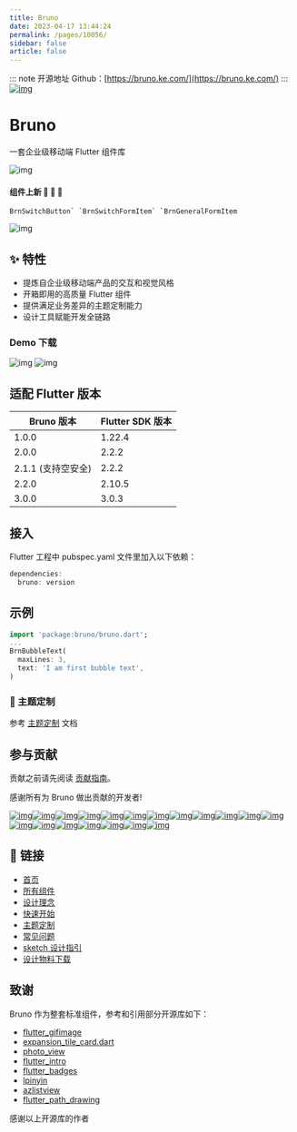 ```yaml
---
title: Bruno
date: 2023-04-17 13:44:24
permalink: /pages/10056/
sidebar: false
article: false
---
```

::: note 开源地址
Github：[https://bruno.ke.com/](https://bruno.ke.com/)
:::
[![img](https://img.ljcdn.com/beike/zjz/bruno/img/1638883523735.jpg)](https://bruno.ke.com/)

# Bruno

一套企业级移动端 Flutter 组件库

![img](https://img.ljcdn.com/beike/zjz/bruno/img/1638883534391.png)

#### 组件上新 🎉️ 🎉️ 🎉️

```
BrnSwitchButton` `BrnSwitchFormItem` `BrnGeneralFormItem
```

![img](https://img.ljcdn.com/beike/zjz/bruno/img/1651141461442.png)

## ✨ 特性

- 提炼自企业级移动端产品的交互和视觉风格
- 开箱即用的高质量 Flutter 组件
- 提供满足业务差异的主题定制能力
- 设计工具赋能开发全链路

### Demo 下载

![img](https://img.ljcdn.com/beike/zjz/bruno/1639125005085.png) ![img](https://img.ljcdn.com/beike/zjz/bruno/1639125005077.png)

## 适配 Flutter 版本

| Bruno 版本         | Flutter SDK 版本 |
| ------------------ | ---------------- |
| 1.0.0              | 1.22.4           |
| 2.0.0              | 2.2.2            |
| 2.1.1 (支持空安全) | 2.2.2            |
| 2.2.0              | 2.10.5           |
| 3.0.0              | 3.0.3            |

## 接入

Flutter 工程中 pubspec.yaml 文件里加入以下依赖：

```dart
dependencies:
  bruno: version
```

## 示例

```dart
import 'package:bruno/bruno.dart';
...
BrnBubbleText(
  maxLines: 3,
  text: 'I am first bubble text',
)
```

### 🌈 主题定制

参考 [主题定制](https://bruno.ke.com/page/guide/theme) 文档

## 参与贡献

贡献之前请先阅读 [贡献指南](https://bruno.ke.com/page/guide/contribution)。

感谢所有为 Bruno 做出贡献的开发者!

[![img](https://img.ljcdn.com/beike/zjz/bruno/img/1637739664602.png)](https://github.com/violinday)[![img](https://img.ljcdn.com/beike/zjz/bruno/img/1637739664928.png)](https://github.com/zhoujuanjuan)[![img](https://img.ljcdn.com/beike/zjz/bruno/img/1637739664290.png)](https://github.com/hexintao)[![img](https://img.ljcdn.com/beike/zjz/bruno/img/1637739664590.png)](https://github.com/ShzMinato)[![img](https://img.ljcdn.com/beike/zjz/bruno/img/1637739664273.png)](https://github.com/Nayuta403)[![img](https://img.ljcdn.com/beike/zjz/bruno/img/1637736846398.png)](https://github.com/liroya2003)[![img](https://img.ljcdn.com/beike/zjz/bruno/img/1637739664429.png)](https://github.com/lifuqing)[![img](https://img.ljcdn.com/beike/zjz/bruno/img/1637739664282.png)](https://github.com/visitorvisit)[![img](https://img.ljcdn.com/beike/zjz/bruno/img/1637739664426.png)](https://github.com/DNACore)[![img](https://img.ljcdn.com/beike/zjz/bruno/img/1637739664914.png)](https://github.com/SlamDunk007)[![img](https://img.ljcdn.com/beike/zjz/bruno/img/1637739664629.png)](https://github.com/zadouyoune)[![img](https://img.ljcdn.com/beike/zjz/bruno/img/1637739664641.png)](https://github.com/quanGitHub1)[![img](https://img.ljcdn.com/beike/zjz/bruno/img/1637739664536.png)](https://github.com/bill19)[![img](https://img.ljcdn.com/beike/zjz/bruno/img/1637739664633.png)](https://github.com/MichaelWon)[![img](https://img.ljcdn.com/beike/zjz/bruno/img/1637739664320.png)](https://github.com/laoshubuluo)[![img](https://img.ljcdn.com/beike/zjz/bruno/img/1637739664460.png)](https://github.com/eason-lz)[![img](https://img.ljcdn.com/beike/zjz/bruno/img/1637739664465.png)](https://github.com/coolsining)[![img](https://img.ljcdn.com/beike/zjz/bruno/img/1637740374486.png)](https://github.com/765227120)[![img](https://img.ljcdn.com/beike/zjz/bruno/img/1637739664906.png)](https://github.com/xzj524)

## 🔗 链接

- [首页](https://bruno.ke.com)
- [所有组件](https://bruno.ke.com/page/widgets)
- [设计理念](https://mp.weixin.qq.com/s?__biz=MzIyODcxODY0OA==&mid=2247486048&idx=1&sn=0cc95bd85a54ce0f39f6247d15618ae8&chksm=e84ceb37df3b62216b34c7be041229630eca3d7c4fd3823ebf0520a9f2c99ed2cdf3e677904b&mpshare=1&scene=1&srcid=11012tvWvcYunVGfiPa8EfCT&sharer_sharetime=1635751229200&sharer_shareid=dbde8f595d5b99a8f5cfb27122964615&version=3.1.16.90294)
- [快速开始](https://bruno.ke.com/page/guide/start)
- [主题定制](https://bruno.ke.com/page/guide/theme)
- [常见问题](https://bruno.ke.com/page/guide/faq)
- [sketch 设计指引](https://bruno.ke.com/page/guide/sketch)
- [设计物料下载](https://bruno.ke.com/download/sketch)

## 致谢

Bruno 作为整套标准组件，参考和引用部分开源库如下：

- [flutter_gifimage](https://github.com/peng8350/flutter_gifimage)
- [expansion_tile_card.dart](https://gist.github.com/Skylled/7ac0f2f99881f7df2a0a850e60ef2df0)
- [photo_view](https://github.com/bluefireteam/photo_view)
- [flutter_intro](https://github.com/tal-tech/flutter_intro)
- [flutter_badges](https://github.com/yako-dev/flutter_badges)
- [lpinyin](https://github.com/flutterchina/lpinyin)
- [azlistview](https://github.com/flutterchina/azlistview)
- [flutter_path_drawing](https://github.com/dnfield/flutter_path_drawing)

感谢以上开源库的作者